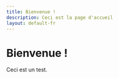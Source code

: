 ```yaml
---
title: Bienvenue !
description: Ceci est la page d'accueil
layout: default-fr
---
```

# Bienvenue !
Ceci est un test.
